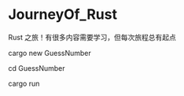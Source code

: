 # JourneyOf_Rust


Rust 之旅！有很多内容需要学习，但每次旅程总有起点
<p>
cargo new GuessNumber
  <p>
cd GuessNumber 
    <p>
cargo run

